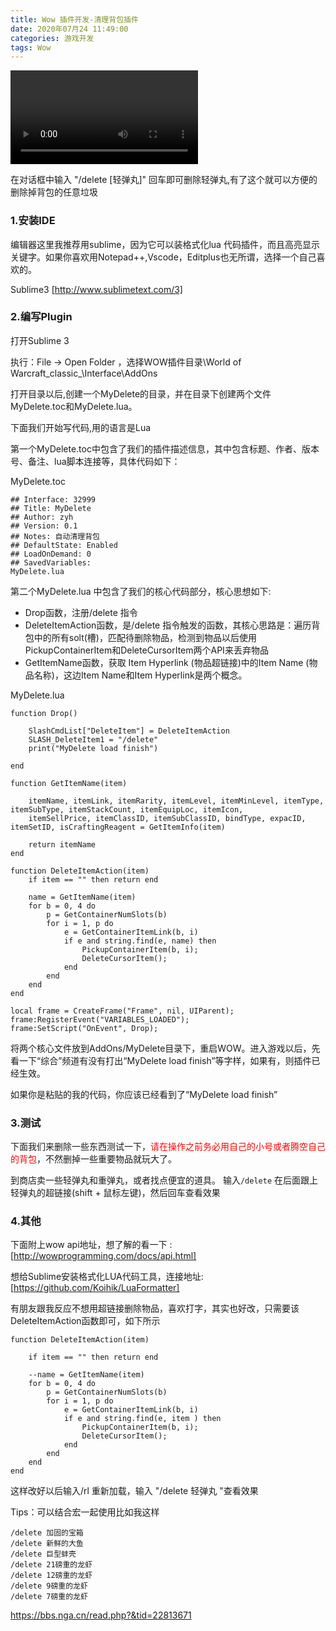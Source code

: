 ```yaml
---
title: Wow 插件开发-清理背包插件
date: 2020年07月24 11:49:00
categories: 游戏开发
tags: Wow
---
```


<video src="http://qgw3wcroi.hn-bkt.clouddn.com/7mQ5-4zp4XoZ6kT3cSku-ig.gif.mp4" controls="controls"></video>

在对话框中输入 "/delete [轻弹丸]" 回车即可删除轻弹丸,有了这个就可以方便的删除掉背包的任意垃圾

### 1.安装IDE 

编辑器这里我推荐用sublime，因为它可以装格式化lua 代码插件，而且高亮显示关键字。如果你喜欢用Notepad++,Vscode，Editplus也无所谓，选择一个自己喜欢的。

Sublime3 [http://www.sublimetext.com/3]

### 2.编写Plugin

打开Sublime 3 

执行：File -> Open Folder ，选择WOW插件目录\World of Warcraft\_classic_\Interface\AddOns

打开目录以后,创建一个MyDelete的目录，并在目录下创建两个文件MyDelete.toc和MyDelete.lua。

下面我们开始写代码,用的语言是Lua

第一个MyDelete.toc中包含了我们的插件描述信息，其中包含标题、作者、版本号、备注、lua脚本连接等，具体代码如下：

MyDelete.toc

```
## Interface: 32999
## Title: MyDelete
## Author: zyh
## Version: 0.1
## Notes: 自动清理背包
## DefaultState: Enabled
## LoadOnDemand: 0
## SavedVariables:
MyDelete.lua
```

第二个MyDelete.lua 中包含了我们的核心代码部分，核心思想如下:

* Drop函数，注册/delete 指令
* DeleteItemAction函数，是/delete 指令触发的函数，其核心思路是：遍历背包中的所有solt(槽)，匹配待删除物品，检测到物品以后使用PickupContainerItem和DeleteCursorItem两个API来丢弃物品
* GetItemName函数，获取 Item Hyperlink (物品超链接)中的Item Name (物品名称)，这边Item Name和Item Hyperlink是两个概念。

MyDelete.lua

```
function Drop()

    SlashCmdList["DeleteItem"] = DeleteItemAction
    SLASH_DeleteItem1 = "/delete"
    print("MyDelete load finish")

end

function GetItemName(item)

    itemName, itemLink, itemRarity, itemLevel, itemMinLevel, itemType, itemSubType, itemStackCount, itemEquipLoc, itemIcon, 
    itemSellPrice, itemClassID, itemSubClassID, bindType, expacID, itemSetID, isCraftingReagent = GetItemInfo(item)
    
    return itemName
end

function DeleteItemAction(item)
    if item == "" then return end

    name = GetItemName(item)
    for b = 0, 4 do
        p = GetContainerNumSlots(b)
        for i = 1, p do
            e = GetContainerItemLink(b, i)
            if e and string.find(e, name) then
                PickupContainerItem(b, i);
                DeleteCursorItem();
            end
        end
    end
end

local frame = CreateFrame("Frame", nil, UIParent);
frame:RegisterEvent("VARIABLES_LOADED");
frame:SetScript("OnEvent", Drop);
```

将两个核心文件放到AddOns/MyDelete目录下，重启WOW。进入游戏以后，先看一下“综合”频道有没有打出“MyDelete load finish”等字样，如果有，则插件已经生效。

如果你是粘贴的我的代码，你应该已经看到了“MyDelete load finish”

### 3.测试

下面我们来删除一些东西测试一下，<font color="red">请在操作之前务必用自己的小号或者腾空自己的背包</font>，不然删掉一些重要物品就玩大了。

到商店卖一些轻弹丸和重弹丸，或者找点便宜的道具。 输入``/delete`` 在后面跟上轻弹丸的超链接(shift + 鼠标左键)，然后回车查看效果

### 4.其他

下面附上wow api地址，想了解的看一下
:[http://wowprogramming.com/docs/api.html]

想给Sublime安装格式化LUA代码工具，连接地址:[https://github.com/Koihik/LuaFormatter]

有朋友跟我反应不想用超链接删除物品，喜欢打字，其实也好改，只需要该DeleteItemAction函数即可，如下所示

```
function DeleteItemAction(item)

    if item == "" then return end

    --name = GetItemName(item)
    for b = 0, 4 do
        p = GetContainerNumSlots(b)
        for i = 1, p do
            e = GetContainerItemLink(b, i)
            if e and string.find(e, item ) then
                PickupContainerItem(b, i);
                DeleteCursorItem();
            end
        end
    end
end
```

这样改好以后输入/rl 重新加载，输入 "/delete 轻弹丸 "查看效果

Tips：可以结合宏一起使用比如我这样

```
/delete 加固的宝箱
/delete 新鲜的大鱼
/delete 巨型蚌壳
/delete 21磅重的龙虾
/delete 12磅重的龙虾
/delete 9磅重的龙虾
/delete 7磅重的龙虾
```

https://bbs.nga.cn/read.php?&tid=22813671